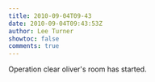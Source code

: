 ```yaml
---
title: 2010-09-04T09-43
date: 2010-09-04T09:43:53Z
author: Lee Turner
showtoc: false
comments: true
---
```


Operation clear oliver's room has started.

